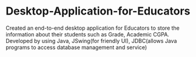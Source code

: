 # Desktop-Application-for-Educators
Created an end-to-end desktop application for Educators to store the information about their students such as Grade, Academic CGPA. Developed by using Java, JSwing(for friendly UI), JDBC(allows Java programs to access database management and service)
